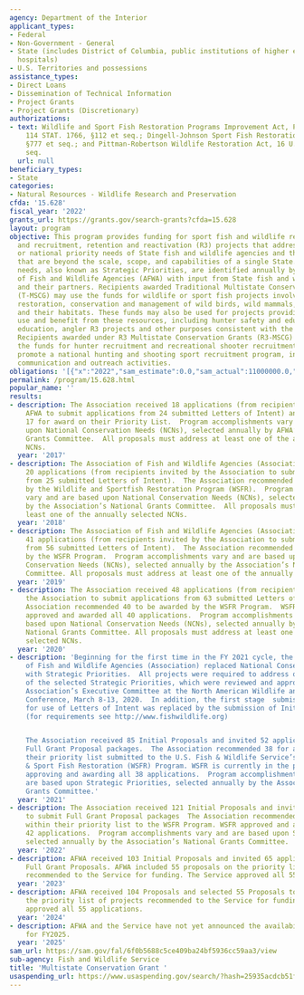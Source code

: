 ```yaml
---
agency: Department of the Interior
applicant_types:
- Federal
- Non-Government - General
- State (includes District of Columbia, public institutions of higher education and
  hospitals)
- U.S. Territories and possessions
assistance_types:
- Direct Loans
- Dissemination of Technical Information
- Project Grants
- Project Grants (Discretionary)
authorizations:
- text: Wildlife and Sport Fish Restoration Programs Improvement Act, Pub. L. 106-408,
    114 STAT. 1766, §112 et seq.; Dingell-Johnson Sport Fish Restoration Act, 16 U.S.C.
    §777 et seq.; and Pittman-Robertson Wildlife Restoration Act, 16 U.S.C. §669 et
    seq.
  url: null
beneficiary_types:
- State
categories:
- Natural Resources - Wildlife Research and Preservation
cfda: '15.628'
fiscal_year: '2022'
grants_url: https://grants.gov/search-grants?cfda=15.628
layout: program
objective: This program provides funding for sport fish and wildlife restoration projects
  and recruitment, retention and reactivation (R3) projects that address regional
  or national priority needs of State fish and wildlife agencies and their partners
  that are beyond the scale, scope, and capabilities of a single State. The priority
  needs, also known as Strategic Priorities, are identified annually by the Association
  of Fish and Wildlife Agencies (AFWA) with input from State fish and wildlife agencies
  and their partners. Recipients awarded Traditional Multistate Conservation Grants
  (T-MSCG) may use the funds for wildlife or sport fish projects involving research,
  restoration, conservation and management of wild birds, wild mammals, sport fish,
  and their habitats. These funds may also be used for projects providing for public
  use and benefit from these resources, including hunter safety and education, aquatic
  education, angler R3 projects and other purposes consistent with the enabling legislation.
  Recipients awarded under R3 Multistate Conservation Grants (R3-MSCG) can only use
  the funds for hunter recruitment and recreational shooter recruitment projects that
  promote a national hunting and shooting sport recruitment program, including related
  communication and outreach activities.
obligations: '[{"x":"2022","sam_estimate":0.0,"sam_actual":11000000.0,"usa_spending_actual":10625831.04},{"x":"2023","sam_estimate":0.0,"sam_actual":11473954.0,"usa_spending_actual":11473955.71},{"x":"2024","sam_estimate":11700002.0,"sam_actual":0.0,"usa_spending_actual":11437747.87}]'
permalink: /program/15.628.html
popular_name: ''
results:
- description: The Association received 18 applications (from recipients invited by
    AFWA to submit applications from 24 submitted Letters of Intent) and recommended
    17 for award on their Priority List.  Program accomplishments vary and are based
    upon National Conservation Needs (NCNs), selected annually by AFWA’s National
    Grants Committee.  All proposals must address at least one of the annually selected
    NCNs.
  year: '2017'
- description: The Association of Fish and Wildlife Agencies (Association) received
    20 applications (from recipients invited by the Association to submit applications
    from 25 submitted Letters of Intent).  The Association recommended 18 to be awarded
    by the Wildlife and Sportfish Restoration Program (WSFR).  Program accomplishments
    vary and are based upon National Conservation Needs (NCNs), selected annually
    by the Association’s National Grants Committee.  All proposals must address at
    least one of the annually selected NCNs.
  year: '2018'
- description: The Association of Fish and Wildlife Agencies (Association) received
    41 applications (from recipients invited by the Association to submit applications
    from 56 submitted Letters of Intent).  The Association recommended 39 to be awarded
    by the WSFR Program.  Program accomplishments vary and are based upon National
    Conservation Needs (NCNs), selected annually by the Association’s National Grants
    Committee. All proposals must address at least one of the annually selected NCNs.
  year: '2019'
- description: The Association received 48 applications (from recipients invited by
    the Association to submit applications from 63 submitted Letters of Intent).  The
    Association recommended 40 to be awarded by the WSFR Program.  WSFR reviewed,
    approved and awarded all 40 applications.  Program accomplishments vary and are
    based upon National Conservation Needs (NCNs), selected annually by the Association’s
    National Grants Committee. All proposals must address at least one of the annually
    selected NCNs.
  year: '2020'
- description: 'Beginning for the first time in the FY 2021 cycle, the Association
    of Fish and Wildlife Agencies (Association) replaced National Conservation Needs
    with Strategic Priorities.  All projects were required to address one or more
    of the selected Strategic Priorities, which were reviewed and approved by the
    Association’s Executive Committee at the North American Wildlife and Natural Resources
    Conference, March 8-13, 2020.  In addition, the first stage  submission requirement
    for use of Letters of Intent was replaced by the submission of Initial Proposals
    (for requirements see http://www.fishwildlife.org)


    The Association received 85 Initial Proposals and invited 52 applicants to submit
    Full Grant Proposal packages.  The Association recommended 38 for award within
    their priority list submitted to the U.S. Fish & Wildlife Service’s, Wildlife
    & Sport Fish Restoration (WSFR) Program. WSFR is currently in the process of reviewing,
    approving and awarding all 38 applications.  Program accomplishments vary and
    are based upon Strategic Priorities, selected annually by the Association’s National
    Grants Committee.'
  year: '2021'
- description: The Association received 121 Initial Proposals and invited 54 applicants
    to submit Full Grant Proposal packages  The Association recommended 42 for award
    within their priority list to the WSFR Program. WSFR approved and awarded all
    42 applications.  Program accomplishments vary and are based upon Strategic Priorities,
    selected annually by the Association’s National Grants Committee.
  year: '2022'
- description: AFWA received 103 Initial Proposals and invited 65 applicants to submit
    Full Grant Proposals. AFWA included 55 proposals on the priority list of projects
    recommended to the Service for funding. The Service approved all 55 applications.
  year: '2023'
- description: AFWA received 104 Proposals and selected 55 Proposals to include on
    the priority list of projects recommended to the Service for funding. The Service
    approved all 55 applications.
  year: '2024'
- description: AFWA and the Service have not yet announced the availability of funding
    for FY2025.
  year: '2025'
sam_url: https://sam.gov/fal/6f0b5688c5ce409ba24bf5936cc59aa3/view
sub-agency: Fish and Wildlife Service
title: 'Multistate Conservation Grant '
usaspending_url: https://www.usaspending.gov/search/?hash=25935acdcb51f217b7c7a8022b5fec77
---
```

